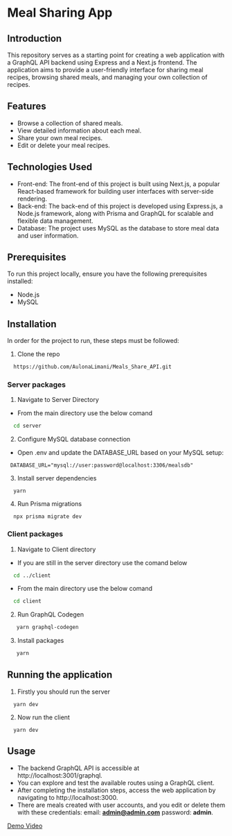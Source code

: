# Meal Sharing App


## Introduction

This repository serves as a starting point for creating a web application with a GraphQL API backend using Express and a Next.js frontend. The application aims to provide a user-friendly interface for sharing meal recipes, browsing shared meals, and managing your own collection of recipes.


## Features 

- Browse a collection of shared meals.
- View detailed information about each meal.
- Share your own meal recipes.
- Edit or delete your meal recipes.
  

## Technologies Used
- Front-end:  The front-end of this project is built using Next.js, a popular React-based framework for building user interfaces with server-side rendering.
- Back-end: The back-end of this project is developed using Express.js, a Node.js framework, along with Prisma and GraphQL for scalable and flexible data management.
- Database: The project uses MySQL as the database to store meal data and user information.


## Prerequisites
To run this project locally, ensure you have the following prerequisites installed:
- Node.js
- MySQL


## Installation

In order for the project to run, these steps must be followed:

1. Clone the repo
 ```sh
   https://github.com/AulonaLimani/Meals_Share_API.git
   ```
   
  ### Server packages
  1. Navigate to Server Directory
  
  * From the main directory use the below comand
  ```sh
    cd server
  ```
 2. Configure MySQL database connection
  * Open .env and update the DATABASE_URL based on your MySQL setup:
  ```
   DATABASE_URL="mysql://user:password@localhost:3306/mealsdb"
  ```
  3. Install server dependencies
 ```
   yarn
 ```
  4. Run Prisma migrations
 ```
   npx prisma migrate dev
 ```

### Client packages

1. Navigate to Client directory
* If you are still in the server directory use the comand below
```sh
  cd ../client
  ```
* From the main directory use the below comand
```sh
  cd client
  ```
2. Run GraphQL Codegen
```sh
   yarn graphql-codegen
  ```

3. Install packages
```sh
   yarn
  ```

 
## Running the application

1. Firstly you should run the server
```
  yarn dev
```
2. Now run the client
```
  yarn dev
```

## Usage 

- The backend GraphQL API is accessible at http://localhost:3001/graphql.
- You can explore and test the available routes using a GraphQL client.
- After completing the installation steps, access the web application by navigating to http://localhost:3000.
- There are meals created with user accounts, and you edit or delete them with these credentials: email: **admin@admin.com** password: **admin**.

[Demo Video](https://github.com/user-attachments/assets/3e8d0c6d-0f0f-41af-bb8d-d2835c8e74a9)

